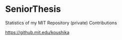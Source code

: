 # SeniorThesis
Statistics of my MIT Repository (private) Contributions

https://github.mit.edu/koushika
